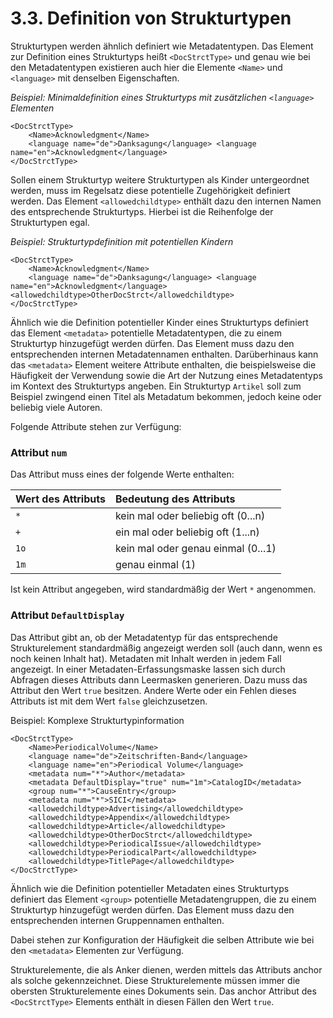 # 3.3. Definition von Strukturtypen

Strukturtypen werden ähnlich definiert wie Metadatentypen. Das Element zur Definition eines Strukturtyps heißt `<DocStrctType>` und genau wie bei den Metadatentypen existieren auch hier die Elemente `<Name>` und `<language>` mit denselben Eigenschaften.

_Beispiel: Minimaldefinition eines Strukturtyps mit zusätzlichen `<language>` Elementen_

```markup
<DocStrctType>
    <Name>Acknowledgment</Name>
    <language name="de">Danksagung</language> <language name="en">Acknowledgment</language>
</DocStrctType>
```

Sollen einem Strukturtyp weitere Strukturtypen als Kinder untergeordnet werden, muss im Regelsatz diese potentielle Zugehörigkeit definiert werden. Das Element `<allowedchildtype>` enthält dazu den internen Namen des entsprechende Strukturtyps. Hierbei ist die Reihenfolge der Strukturtypen egal.

_Beispiel: Strukturtypdefinition mit potentiellen Kindern_

```markup
<DocStrctType>
    <Name>Acknowledgment</Name>
    <language name="de">Danksagung</language> <language name="en">Acknowledgment</language> <allowedchildtype>OtherDocStrct</allowedchildtype>
</DocStrctType>
```

Ähnlich wie die Definition potentieller Kinder eines Strukturtyps definiert das Element `<metadata>` potentielle Metadatentypen, die zu einem Strukturtyp hinzugefügt werden dürfen. Das Element muss dazu den entsprechenden internen Metadatennamen enthalten. Darüberhinaus kann das `<metadata>` Element weitere Attribute enthalten, die beispielsweise die Häufigkeit der Verwendung sowie die Art der Nutzung eines Metadatentyps im Kontext des Strukturtyps angeben. Ein Strukturtyp `Artikel` soll zum Beispiel zwingend einen Titel als Metadatum bekommen, jedoch keine oder beliebig viele Autoren.

Folgende Attribute stehen zur Verfügung:

### **Attribut `num`**

Das Attribut muss eines der folgende Werte enthalten:

| Wert des Attributs | Bedeutung des Attributs |
| :--- | :--- |
| `*` | kein mal oder beliebig oft \(0...n\) |
| `+` | ein mal oder beliebig oft \(1...n\) |
| `1o` | kein mal oder genau einmal \(0...1\) |
| `1m` | genau einmal \(1\) |

Ist kein Attribut angegeben, wird standardmäßig der Wert `*` angenommen.

### **Attribut `DefaultDisplay`**

Das Attribut gibt an, ob der Metadatentyp für das entsprechende Strukturelement standardmäßig angezeigt werden soll \(auch dann, wenn es noch keinen Inhalt hat\). Metadaten mit Inhalt werden in jedem Fall angezeigt. In einer Metadaten-Erfassungsmaske lassen sich durch Abfragen dieses Attributs dann Leermasken generieren. Dazu muss das Attribut den Wert `true` besitzen. Andere Werte oder ein Fehlen dieses Attributs ist mit dem Wert `false` gleichzusetzen.

Beispiel: Komplexe Strukturtypinformation

```markup
<DocStrctType>
    <Name>PeriodicalVolume</Name>
    <language name="de">Zeitschriften-Band</language>
    <language name="en">Periodical Volume</language>
    <metadata num="*">Author</metadata>
    <metadata DefaultDisplay="true" num="1m">CatalogID</metadata>
    <group num="*">CauseEntry</group>
    <metadata num="*">SICI</metadata>
    <allowedchildtype>Advertising</allowedchildtype>
    <allowedchildtype>Appendix</allowedchildtype>
    <allowedchildtype>Article</allowedchildtype>
    <allowedchildtype>OtherDocStrct</allowedchildtype>
    <allowedchildtype>PeriodicalIssue</allowedchildtype>
    <allowedchildtype>PeriodicalPart</allowedchildtype>
    <allowedchildtype>TitlePage</allowedchildtype>
</DocStrctType>
```

Ähnlich wie die Definition potentieller Metadaten eines Strukturtyps definiert das Element `<group>` potentielle Metadatengruppen, die zu einem Strukturtyp hinzugefügt werden dürfen. Das Element muss dazu den entsprechenden internen Gruppennamen enthalten.

Dabei stehen zur Konfiguration der Häufigkeit die selben Attribute wie bei den `<metadata>` Elementen zur Verfügung.

Strukturelemente, die als Anker dienen, werden mittels das Attributs anchor als solche gekennzeichnet. Diese Strukturelemente müssen immer die obersten Strukturelemente eines Dokuments sein. Das anchor Attribut des `<DocStrctType>` Elements enthält in diesen Fällen den Wert `true`.

